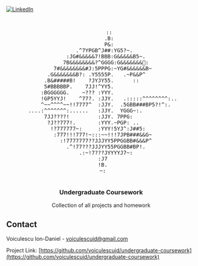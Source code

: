 [![LinkedIn][linkedin-shield]][linkedin-url]



<!-- LOGO -->
<br />
<div align="center">
  <pre>
                          ::                     
                          .B:                     
                          P&:                     
                 .^7YPGB^J##:YG5?~.               
              :JG#&&&&&7!BBB:G&&&&&B5~.           
            7B&&&&&&&&?^GGGG:G&&&&&&&&#5:         
          7#&&&&&&&&#J:5PPPG:~YG#&&&&&&B~         
        .G&&&&&&&B?: .Y5555P.   .~P&&P^           
       .B&#####B!    ?JYJY55.      ::             
       5#BBBBBP.    7JJ!^YY5.                     
      :BGGGGGG.    ~??? :YYY.                     
      !GP5YYJ!    ^77?. :JJY.   .:::::^^^^^^^^:.. 
      ^~~^^^^~~!!7777^  :JJY.  .5GBB###BP5?!^:.   
  ....:^^^^^^^:......   :JJY.  YGGG~:.            
       7JJ????!         :JJY. 7PPG:               
        ?J??777!.       :YYY.~PGP: ..             
         !?777777~:     :YYY!5YJ^:J##5:           
          :777!!!777!~:::~~!!!7JPB###&&G~         
            :!7777777??JJJYY5PPGGBB#&&&P^         
              .^!77???JJJYY55PGGBB#BP!.           
                  .:~!7???JYYYYJ7~:               
                        :J7                       
                        !B.                       
                        ~:                       
  </pre>

  <h3 align="center">Undergraduate Coursework</h3>

  <p align="center">
    Collection of all projects and homework
  </p>
</div>



<!-- CONTACT -->
## Contact

Voiculescu Ion-Daniel - voiculescuid@gmail.com

Project Link: [https://github.com/voiculescuid/undergraduate-coursework](https://github.com/voiculescuid/undergraduate-coursework)



<!-- MARKDOWN LINKS & IMAGES -->
[linkedin-shield]: https://img.shields.io/badge/-LinkedIn-black.svg?style=for-the-badge&logo=linkedin&colorB=555
[linkedin-url]: https://www.linkedin.com/in/voiculescuid/
